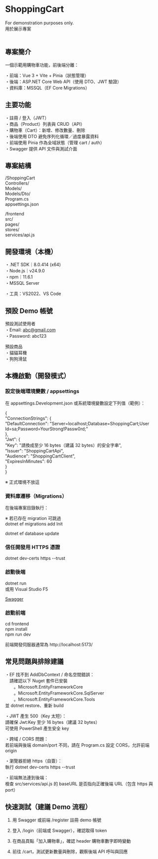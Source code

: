 # ShoppingCart
For demonstration purposes only.  
用於展示專案  
　　

## 專案簡介  
  
一個示範用購物車功能，前後端分離：  

・前端：Vue 3 + Vite + Pinia（狀態管理）  
・後端：ASP.NET Core Web API（使用 DTO、JWT 驗證）  
・資料庫：MSSQL（EF Core Migrations）  
  
  

## 主要功能  
・註冊 / 登入（JWT）  
・商品（Product）列表與 CRUD（API）  
・購物車（Cart）：新增、修改數量、刪除  
・後端使用 DTO 避免序列化循環／過度暴露資料  
・前端使用 Pinia 作為全域狀態（管理 cart / auth）  
・Swagger 提供 API 文件與測試介面  
  
  

## 專案結構  
/ShoppingCart  
  Controllers/  
  Models/  
  Models/Dto/  
  Program.cs  
  appsettings.json  
  
/frontend  
  src/  
    pages/  
    stores/  
    services/api.js  
  
  

## 開發環境（本機）  
・.NET SDK｜8.0.414 (x64)  
・Node.js｜v24.9.0  
・npm｜11.6.1  
・MSSQL Server  
  
・工具：VS2022、VS Code
  
  

## 預設 Demo 帳號  
  
預設測試使用者  
・Email: abc@gmail.com  
・Password: abc123  
  
預設商品  
・貓貓耳機  
・狗狗滑鼠
  
  

## 本機啟動（開發模式）  
### 設定後端環境變數 / appsettings  
 
在 appsettings.Development.json 或系統環境變數設定下列值（範例）：  
  
{  
  "ConnectionStrings": {  
    "DefaultConnection": "Server=localhost;Database=ShoppingCart;User Id=sa;Password=YourStrong!Passw0rd;"  
  },  
  "Jwt": {  
    "Key": "請換成至少 16 bytes（建議 32 bytes）的安全字串",  
    "Issuer": "ShoppingCartApi",  
    "Audience": "ShoppingCartClient",  
    "ExpiresInMinutes": 60  
  }  
}  
  
※ 正式環境不放這  
  

### 資料庫遷移（Migrations）  
在後端專案目錄執行：  
  
※ 若已存在 migration 可跳過  
dotnet ef migrations add Init  
  
dotnet ef database update  
  

### 信任開發用 HTTPS 憑證  
dotnet dev-certs https --trust  


### 啟動後端  
dotnet run  
或用 Visual Studio F5  
  
[Swagger](https://localhost:7055/swagger/index.html)  
  

### 啟動前端  
cd frontend  
npm install  
npm run dev  
  
前端開發伺服器通常為 http://localhost:5173/  
  
  

## 常見問題與排除建議  
・EF 找不到 AddDbContext / 命名空間錯誤：  
　請確認以下 Nuget 套件已安裝  
　　。Microsoft.EntityFrameworkCore  
　　。Microsoft.EntityFrameworkCore.SqlServer  
　　。Microsoft.EntityFrameworkCore.Tools  
並 dotnet restore、重新 build  
  
・JWT 產生 500（Key 太短）：  
請確保 Jwt:Key 至少 16 bytes（建議 32 bytes）  
可使用 PowerShell 產生安全 key  
  
・跨域 / CORS 問題：  
若前端與後端 domain/port 不同，請在 Program.cs 設定 CORS，允許前端 origin  
  
・瀏覽器拒絕 https（自簽）：  
執行 dotnet dev-certs https --trust  
  
・前端無法連到後端：  
檢查 src/services/api.js 的 baseURL 是否指向正確後端 URL（包含 https 與 port）  
  
  

## 快速測試（建議 Demo 流程）  
1. 用 Swagger 或前端 /register 註冊 demo 帳號  
  
2. 登入 /login（前端或 Swagger），確認取得 token  
  
3. 在商品頁點「加入購物車」，確認 header 購物車數字即時變動  
  
4. 前往 /cart，測試更新數量與刪除，觀察後端 API 呼叫與回應  
  
  
